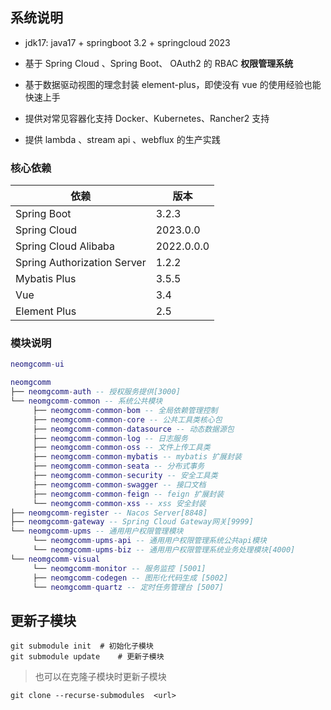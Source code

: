 ## 系统说明
- jdk17: java17 + springboot 3.2 + springcloud 2023

- 基于 Spring Cloud 、Spring Boot、 OAuth2 的 RBAC **权限管理系统**
- 基于数据驱动视图的理念封装 element-plus，即使没有 vue 的使用经验也能快速上手
- 提供对常见容器化支持 Docker、Kubernetes、Rancher2 支持
- 提供 lambda 、stream api 、webflux 的生产实践


### 核心依赖

| 依赖                          | 版本         |
|-----------------------------|------------|
| Spring Boot                 | 3.2.3      |
| Spring Cloud                | 2023.0.0   |
| Spring Cloud Alibaba        | 2022.0.0.0 |
| Spring Authorization Server | 1.2.2      |
| Mybatis Plus                | 3.5.5      |
| Vue                      | 3.4        |
| Element Plus                      | 2.5        |

### 模块说明

```lua
neomgcomm-ui

neomgcomm
├── neomgcomm-auth -- 授权服务提供[3000]
└── neomgcomm-common -- 系统公共模块
     ├── neomgcomm-common-bom -- 全局依赖管理控制
     ├── neomgcomm-common-core -- 公共工具类核心包
     ├── neomgcomm-common-datasource -- 动态数据源包
     ├── neomgcomm-common-log -- 日志服务
     ├── neomgcomm-common-oss -- 文件上传工具类
     ├── neomgcomm-common-mybatis -- mybatis 扩展封装
     ├── neomgcomm-common-seata -- 分布式事务
     ├── neomgcomm-common-security -- 安全工具类
     ├── neomgcomm-common-swagger -- 接口文档
     ├── neomgcomm-common-feign -- feign 扩展封装
     └── neomgcomm-common-xss -- xss 安全封装
├── neomgcomm-register -- Nacos Server[8848]
├── neomgcomm-gateway -- Spring Cloud Gateway网关[9999]
└── neomgcomm-upms -- 通用用户权限管理模块
     └── neomgcomm-upms-api -- 通用用户权限管理系统公共api模块
     └── neomgcomm-upms-biz -- 通用用户权限管理系统业务处理模块[4000]
└── neomgcomm-visual
     └── neomgcomm-monitor -- 服务监控 [5001]
     ├── neomgcomm-codegen -- 图形化代码生成 [5002]
     └── neomgcomm-quartz -- 定时任务管理台 [5007]
```

## 更新子模块
```
git submodule init	# 初始化子模块
git submodule update	# 更新子模块
```

> 也可以在克隆子模块时更新子模块
```
git clone --recurse-submodules  <url>
```

